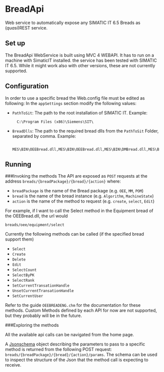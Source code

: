 BreadApi
========

Web service to automatically expose any SIMATIC IT 6.5 Breads as (*quasi*)REST service.

Set up
-------------
The BreadApi WebService is built using MVC 4 WEBAPI. It has to run on a machine with SimaticIT installed. the service has been tested with SIMATIC IT 6.5. While it might work also with other versions, these are not currently supported.

Configuration
-------------
In order to use a specific bread the Web.config file must be edited as following:
In the `appSettings` section modify the following values:

- `PathToSit`: The path to the root installation of SIMATIC IT. Example:

        C:\Program Files (x86)\Siemens\SIT\
- `BreadDlls`: The path to the required bread dlls from the `PathToSit` Folder, separated by comma. Example:

        MES\BIN\OEEBread.dll,MES\BIN\OEEBread.dll,MES\BIN\DMBread.dll,MES\BIN\MMread.dll

Running
-------------
###Invoking the methods
The API are exposed as `POST` requests at the address `breads/{breadPackage}/{bread}/{action}` where:

- `breadPackage` is the name of the Bread package (e.g. `OEE`, `MM`, `POM`)
- `bread` is the name of the bread instance (e.g. `Algorithm`, `MachineState`)
- `action` is the name of the method to request (e.g. `create`, `select`, `Edit`)

For example, if I want to call the Select method in the Equipment bread of the OEEBread.dll, the url would

    breads/oee/equipment/select

Currently the following methods can be called (if the specified bread support them)

- `Select`
- `Create`
- `Delete`
- `Edit`
- `SelectCount`
- `SelectByPK`
- `SelectRank`
- `SetCurrentTransationHandle`
- `UnsetCurrentTransationHandle`
- `SetCurrentUser`

Refer to the guide `OEEBREADENG.chm` for the documentation for these methods.
Custom Methods defined by each API for now are not supported, but they probably will be in the future.

###Exploring the methods

All the available api calls can be navigated from the home page.

A [Jsonschema](http://json-schema.org/) object describing the parameters to pass to a specific method is returned from the following POST request: `breads/{breadPackage}/{bread}/{action}/params`. The schema can be used to inspect the structure of the Json that the method call is expecting to receive.

